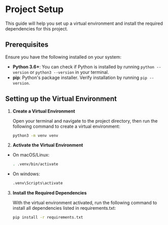 # Project Setup

This guide will help you set up a virtual environment and install the required dependencies for this project.

## Prerequisites

Ensure you have the following installed on your system:
- **Python 3.6+**: You can check if Python is installed by running `python --version` or `python3 --version` in your terminal.
- **pip**: Python's package installer. Verify installation by running `pip --version`.

## Setting up the Virtual Environment

1. **Create a Virtual Environment**

   Open your terminal and navigate to the project directory, then run the following command to create a virtual environment:

   ```bash
   python3 -m venv venv
    ```


2. **Activate the Virtual Environment**
- On macOS/Linux:
    ```bash
    . .venv/bin/activate
    ```

- On windows:
    ```bash
    .venv\Scripts\activate
    ```
3. **Install the Required Dependencies**

    With the virtual environment activated, run the following command to install all dependencies listed in requirements.txt:

    ```bash
    pip install -r requirements.txt
    ```
